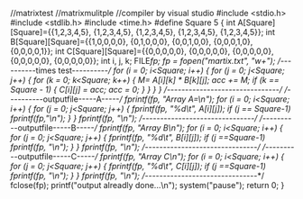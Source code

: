 //matrixtest
//matrixmulitple
//compiler by visual studio
#include <stdio.h>
#include <stdlib.h>
#include <time.h>
#define Square 5
{
	int A[Square][Square]={{1,2,3,4,5},
						             {1,2,3,4,5},
						             {1,2,3,4,5},
						             {1,2,3,4,5},
						             {1,2,3,4,5}};
	int B[Square][Square]={{1,0,0,0,0},
						             {0,1,0,0,0},
						             {0,0,1,0,0},
						             {0,0,0,1,0},
						             {0,0,0,0,1}};
	int C[Square][Square]={{0,0,0,0,0},
						             {0,0,0,0,0},
						             {0,0,0,0,0},
						             {0,0,0,0,0},
						             {0,0,0,0,0}};
	int i, j, k;
	FILE*fp;
	fp = fopen("martix.txt", "w+");
	/*----------times test----------*/
	for (i = 0; i<Square; i++)
	{
		for (j = 0; j<Square; j++)
		{
			for (k = 0; k<Square; k++)
			{
				M= A[i][k] * B[k][j];
				acc += M;
				if (k == Square - 1)
				{
					C[i][j] = acc;
					acc = 0;
				}
			}
		}
	}
	/*-------------------------------*/
	/*----------outputfile-----A-----*/
	fprintf(fp, "Array A=\n");
	for (i = 0; i<Square; i++)
	{
		for (j = 0; j<Square; j++)
		{
			fprintf(fp, "%d\t", A[i][j]);
			if (j == Square-1)
				fprintf(fp,"\n");
		}
	}
	fprintf(fp, "\n");
	/*-------------------------------*/
	/*----------outputfile-----B-----*/
	fprintf(fp, "Array B\n");
	for (i = 0; i<Square; i++)
	{
		for (j = 0; j<Square; j++)
		{
			fprintf(fp, "%d\t", B[i][j]);
			if (j ==Square-1)
				fprintf(fp, "\n");
		}
	}
	fprintf(fp, "\n");
	/*-------------------------------*/
	/*----------outputfile-----C-----*/
	fprintf(fp, "Array C\n");
	for (i = 0; i<Square; i++)
	{
		for (j = 0; j<Square; j++)
		{
			fprintf(fp, "%d\t", C[i][j]);
			if (j ==Square-1)
				fprintf(fp, "\n");
		}
	}
	fprintf(fp, "\n");
	/*-------------------------------*/
	fclose(fp);
	printf("output alreadly done...\n");
	system("pause");
	return 0;
}
